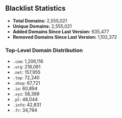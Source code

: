 ## Blacklist Statistics

- **Total Domains:** 2,555,021
- **Unique Domains:** 2,555,021
- **Added Domains Since Last Version:** 635,477
- **Removed Domains Since Last Version:** 1,102,372

### Top-Level Domain Distribution

-  `.com`: 1,206,116
-  `.org`: 218,081
-  `.net`: 157,955
-  `.top`: 72,240
-  `.shop`: 67,721
-  `.io`: 60,894
-  `.xyz`: 58,399
-  `.pl`: 48,044
-  `.info`: 42,831
-  `.fr`: 34,794
